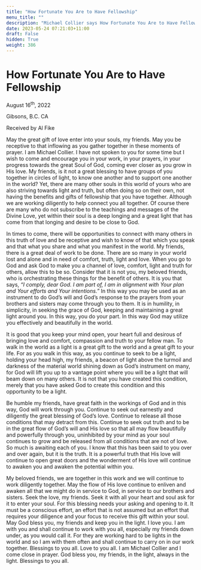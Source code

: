 ```yaml
---
title: "How Fortunate You Are to Have Fellowship"
menu_title: ""
description: "Michael Collier says How Fortunate You Are to Have Fellowship"
date: 2023-05-24 07:21:03+11:00
draft: False
hidden: True
weight: 386
---
```

# How Fortunate You Are to Have Fellowship

August 16<sup>th</sup>, 2022

Gibsons, B.C. CA

Received by Al Fike   



May the great gift of love enter into your souls, my friends. May you be receptive to that inflowing as you gather together in these moments of prayer. I am Michael Collier. I have not spoken to you for some time but I wish to come and encourage you in your work, in your prayers, in your progress towards the great Soul of God, coming ever closer as you grow in His love. 
My friends, is it not a great blessing to have groups of you together in circles of light, to know one another and to support one another in the world?  Yet, there are many other souls in this world of yours who are also striving towards light and truth, but often doing so on their own, not having the benefits and gifts of fellowship that you have together. Although we are working diligently to help connect you all together. Of course there are many who do not subscribe to the teachings and messages of the Divine Love, yet within their soul is a deep longing and a great light that has come from that longing and desire to be close to God. 

In times to come, there will be opportunities to connect with many others in this truth of love and be receptive and wish to know of that which you speak and that what you share and what you manifest in the world. My friends, there is a great deal of work to be done. There are so many in your world lost and alone and in need of comfort, truth, light and love. When you go to God and ask God to make you a channel of love, comfort, light and truth for others, allow this to be so. Consider that it is not you, my beloved friends, who is orchestrating these things for the benefit of others. It is you that says, *“I comply, dear God. I am part of, I am in alignment with Your plan and Your efforts and Your intentions.”* In this way you may be used as an instrument to do God’s will and God’s response to the prayers from your brothers and sisters may come through you to them. It is in humility, in simplicity, in seeking the grace of God, keeping and maintaining a great light around you. In this way, you do your part. In this way God may utilize you effectively and beautifully in the world. 

It is good that you keep your mind open, your heart full and desirous of bringing love and comfort, compassion and truth to your fellow man. To walk in the world as a light is a great gift to the world and a great gift to your life. For as you walk in this way, as you continue to seek to be a light, holding your head high, my friends, a beacon of light above the turmoil and darkness of the material world shining down as God’s instrument on many, for God will lift you up to a vantage point where you will be a light that will beam down on many others. It is not that you have created this condition, merely that you have asked God to create this condition and this opportunity to be a light. 

Be humble my friends, have great faith in the workings of God and in this way, God will work through you. Continue to seek out earnestly and diligently the great blessing of God’s love. Continue to release all those conditions that may detract from this. Continue to seek out truth and to be in the great flow of God’s will and His love so that all may flow beautifully and powerfully through you, uninhibited by your mind as your soul continues to grow and be released from all conditions that are not of love. So much is awaiting each of you. I know that this has been said to you over and over again, but it is the truth. It is a powerful truth that His love will continue to open great doors and the wonderment of His love will continue to awaken you and awaken the potential within you. 

My beloved friends, we are together in this work and we will continue to work diligently together. May the flow of His love continue to enliven and awaken all that we might do in service to God, in service to our brothers and sisters. Seek the love, my friends. Seek it with all your heart and soul ask for it to enter your soul. For this blessing needs your asking and opening to it. It must be a conscious effort, an effort that is not assumed but an effort that requires your diligence and your focus to receive this gift within your soul. May God bless you, my friends and keep you in the light. I love you. I am with you and shall continue to work with you all, especially my friends down under, as you would call it. For they are working hard to be lights in the world and so I am with them often and shall continue to carry on in our work together. Blessings to you all. Love to you all. I am Michael Collier and I come close in prayer. God bless you, my friends, in the light, always in the light. Blessings to you all.